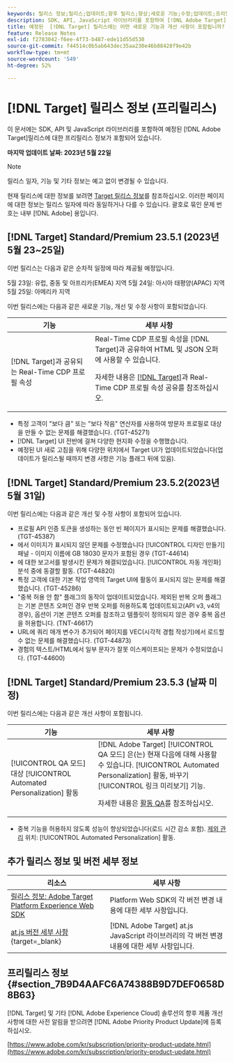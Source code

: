 ```yaml
---
keywords: 릴리스 정보;릴리스;업데이트;향후 릴리스;향상;새로운 기능;수정;업데이트;프리릴리스
description: SDK, API, JavaScript 라이브러리를 포함하여 [!DNL Adobe Target]의 예정된 릴리스에 포함된 새로운 기능 및 개선, 수정 사항에 대해 알아봅니다.
title: 예정된  [!DNL Target] 릴리스에는 어떤 새로운 기능과 개선 사항이 포함됩니까?
feature: Release Notes
exl-id: f2783042-f6ee-4f73-b487-ede11d55d530
source-git-commit: f44514c0b5ab643dec35aa230e46b88428f9e42b
workflow-type: tm+mt
source-wordcount: '549'
ht-degree: 52%

---
```


# [!DNL Target] 릴리스 정보 (프리릴리스)

이 문서에는 SDK, API 및 JavaScript 라이브러리를 포함하여 예정된 [!DNL Adobe Target]릴리스에 대한 프리릴리스 정보가 포함되어 있습니다.

**마지막 업데이트 날짜: 2023년 5월 22일**

>[!NOTE]
>
>릴리스 일자, 기능 및 기타 정보는 예고 없이 변경될 수 있습니다.
>
>현재 릴리스에 대한 정보를 보려면 [Target 릴리스 정보](release-notes.md)를 참조하십시오. 이러한 페이지에 대한 정보는 릴리스 일자에 따라 동일하거나 다를 수 있습니다. 괄호로 묶인 문제 번호는 내부 [!DNL Adobe] 용입니다.

## [!DNL Target] Standard/Premium 23.5.1 (2023년 5월 23~25일)

이번 릴리스는 다음과 같은 순차적 일정에 따라 제공될 예정입니다.

5월 23일: 유럽, 중동 및 아프리카(EMEA) 지역 5월 24일: 아시아 태평양(APAC) 지역 5월 25일: 아메리카 지역

이번 릴리스에는 다음과 같은 새로운 기능, 개선 및 수정 사항이 포함되었습니다.

| 기능 | 세부 사항 |
|--- |--- |
| [!DNL Target]과 공유되는 Real-Time CDP 프로필 속성 | Real-Time CDP 프로필 속성을 [!DNL Target]과 공유하여 HTML 및 JSON 오퍼에 사용할 수 있습니다.<P>자세한 내용은 [ [!DNL Target]](/help/main/c-integrating-target-with-mac/integrating-with-rtcdp.md#rtcdp-profile-attributes)과 Real-Time CDP 프로필 속성 공유를 참조하십시오. |

* 특정 고객이 &quot;보다 큼&quot; 또는 &quot;보다 작음&quot; 연산자를 사용하여 방문자 프로필로 대상을 만들 수 없는 문제를 해결했습니다. (TGT-45271)
* [!DNL Target] UI 전반에 걸쳐 다양한 현지화 수정을 수행했습니다.
* 예정된 UI 새로 고침을 위해 다양한 위치에서 Target UI가 업데이트되었습니다(업데이트가 릴리스될 때까지 변경 사항은 기능 플래그 뒤에 있음).

## [!DNL Target] Standard/Premium 23.5.2(2023년 5월 31일)

이번 릴리스에는 다음과 같은 개선 및 수정 사항이 포함되어 있습니다.

* 프로필 API 인증 토큰을 생성하는 동안 빈 페이지가 표시되는 문제를 해결했습니다. (TGT-45387)
* 에서 이미지가 표시되지 않던 문제를 수정했습니다 [!UICONTROL 디자인 만들기] 패널 - 이미지 이름에 GB 18030 문자가 포함된 경우 (TGT-44614)
* 에 대한 보고서를 발생시킨 문제가 해결되었습니다. [!UICONTROL 자동 개인화] 분석 중에 동결할 활동. (TGT-44820)
* 특정 고객에 대한 기본 작업 영역의 Target UI에 활동이 표시되지 않는 문제를 해결했습니다. (TGT-45286)
* &quot;중복 허용 안 함&quot; 플래그의 동작이 업데이트되었습니다. 제외된 반복 오퍼 플래그는 기본 콘텐츠 오퍼인 경우 반복 오퍼를 허용하도록 업데이트되고(API v3, v4의 경우), 옵션이 기본 콘텐츠 오퍼를 참조하고 템플릿이 정의되지 않은 경우 중복 옵션을 허용합니다. (TNT-46617)
* URL에 쿼리 매개 변수가 추가되어 페이지를 VEC(시각적 경험 작성기)에서 로드할 수 없는 문제를 해결했습니다. (TGT-44873)
* 경험의 텍스트/HTML에서 일부 문자가 잘못 이스케이프되는 문제가 수정되었습니다. (TGT-44600)

## [!DNL Target] Standard/Premium 23.5.3 (날짜 미정)

이번 릴리스에는 다음과 같은 개선 사항이 포함됩니다.

| 기능 | 세부 사항 |
|--- |--- |
| [!UICONTROL QA 모드] 대상 [!UICONTROL Automated Personalization] 활동 | [!DNL Adobe Target] [!UICONTROL QA 모드] 은(는) 현재 다음에 대해 사용할 수 있습니다. [!UICONTROL Automated Personalization] 활동, 바꾸기 [!UICONTROL 링크 미리보기] 기능.<P>자세한 내용은 [활동 QA](/help/main/c-activities/c-activity-qa/activity-qa.md)를 참조하십시오. |

* 중복 기능을 허용하지 않도록 성능이 향상되었습니다(로드 시간 감소 포함). [제외 관리](/help/main/c-activities/t-automated-personalization/managing-exclusions.md#concept_4EF78013F80E48EFA024AE0274C9F037) 위치: [!UICONTROL Automated Personalization] 활동.

## 추가 릴리스 정보 및 버전 세부 정보

| 리소스 | 세부 사항 |
|--- |--- |
| [릴리스 정보: Adobe Target Platform Experience Web SDK](https://experienceleague.adobe.com/docs/experience-platform/edge/release-notes.html?lang=ko-KR) | Platform Web SDK의 각 버전 변경 내용에 대한 세부 사항입니다. |
| [at.js 버전 세부 사항](https://experienceleague.corp.adobe.com/docs/target-dev/developer/client-side/at-js-implementation/target-atjs-versions.html){target=_blank} | [!DNL Adobe Target] at.js JavaScript 라이브러리의 각 버전 변경 내용에 대한 세부 사항입니다. |

## 프리릴리스 정보 {#section_7B9D4AAFC6A74388B9D7DEF0658D8B63}

[!DNL Target] 및 기타 [!DNL Adobe Experience Cloud] 솔루션의 향후 제품 개선 사항에 대한 사전 알림을 받으려면 [!DNL Adobe Priority Product Update]에 등록하십시오.

[https://www.adobe.com/kr/subscription/priority-product-update.html](https://www.adobe.com/kr/subscription/priority-product-update.html)
